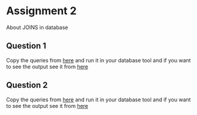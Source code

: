 # Assignment 2
About JOINS in database


## Question 1
Copy the queries from [here](https://github.com/jayan058/database-assignments/blob/assignment-2/assignment-two/question-one-queries-only.txt) and run it in your database tool and if you want to see the output see it from  [here](https://github.com/jayan058/database-assignments/blob/assignment-2/assignment-two/question-one-with-results.pdf) 


## Question 2
Copy the queries from [here](https://github.com/jayan058/database-assignments/blob/assignment-2/assignment-two/question-two.txt) and run it in your database tool and if you want to see the output see it from  [here](https://github.com/jayan058/database-assignments/blob/assignment-2/assignment-two/question-two-diagram.PNG)
